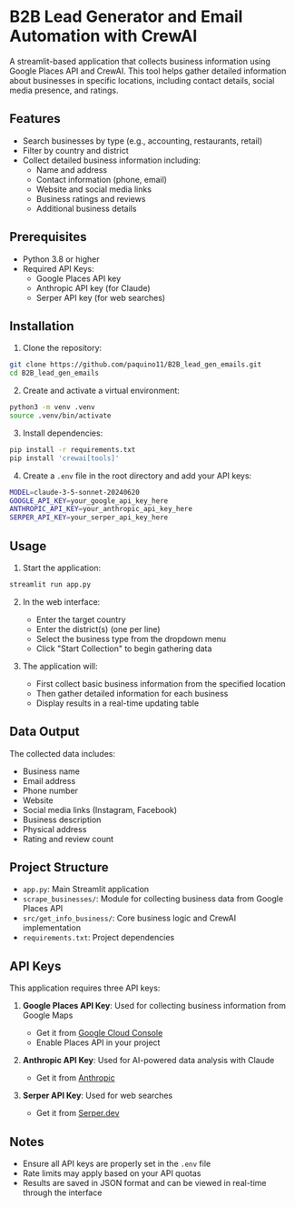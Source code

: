 # B2B Lead Generator and Email Automation with CrewAI

A streamlit-based application that collects business information using Google Places API and CrewAI. This tool helps gather detailed information about businesses in specific locations, including contact details, social media presence, and ratings.

## Features

- Search businesses by type (e.g., accounting, restaurants, retail)
- Filter by country and district
- Collect detailed business information including:
  - Name and address
  - Contact information (phone, email)
  - Website and social media links
  - Business ratings and reviews
  - Additional business details

## Prerequisites

- Python 3.8 or higher
- Required API Keys:
  - Google Places API key
  - Anthropic API key (for Claude)
  - Serper API key (for web searches)

## Installation

1. Clone the repository:

```bash
git clone https://github.com/paquino11/B2B_lead_gen_emails.git
cd B2B_lead_gen_emails
```

2. Create and activate a virtual environment:

```bash
python3 -m venv .venv
source .venv/bin/activate
```

3. Install dependencies:
```bash
pip install -r requirements.txt
pip install 'crewai[tools]'
```


4. Create a `.env` file in the root directory and add your API keys:
```bash
MODEL=claude-3-5-sonnet-20240620
GOOGLE_API_KEY=your_google_api_key_here
ANTHROPIC_API_KEY=your_anthropic_api_key_here
SERPER_API_KEY=your_serper_api_key_here
```

## Usage

1. Start the application:
```bash
streamlit run app.py
```

2. In the web interface:
   - Enter the target country
   - Enter the district(s) (one per line)
   - Select the business type from the dropdown menu
   - Click "Start Collection" to begin gathering data

3. The application will:
   - First collect basic business information from the specified location
   - Then gather detailed information for each business
   - Display results in a real-time updating table

## Data Output

The collected data includes:
- Business name
- Email address
- Phone number
- Website
- Social media links (Instagram, Facebook)
- Business description
- Physical address
- Rating and review count

## Project Structure

- `app.py`: Main Streamlit application
- `scrape_businesses/`: Module for collecting business data from Google Places API
- `src/get_info_business/`: Core business logic and CrewAI implementation
- `requirements.txt`: Project dependencies

## API Keys

This application requires three API keys:

1. **Google Places API Key**: Used for collecting business information from Google Maps
   - Get it from [Google Cloud Console](https://console.cloud.google.com/)
   - Enable Places API in your project

2. **Anthropic API Key**: Used for AI-powered data analysis with Claude
   - Get it from [Anthropic](https://www.anthropic.com/)

3. **Serper API Key**: Used for web searches
   - Get it from [Serper.dev](https://serper.dev/)

## Notes

- Ensure all API keys are properly set in the `.env` file
- Rate limits may apply based on your API quotas
- Results are saved in JSON format and can be viewed in real-time through the interface
